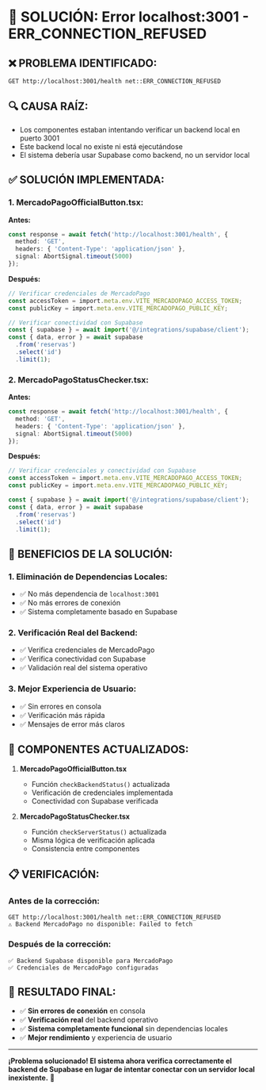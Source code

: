 # 🔧 SOLUCIÓN: Error localhost:3001 - ERR_CONNECTION_REFUSED

## ❌ **PROBLEMA IDENTIFICADO:**

```
GET http://localhost:3001/health net::ERR_CONNECTION_REFUSED
```

## 🔍 **CAUSA RAÍZ:**
- Los componentes estaban intentando verificar un backend local en puerto 3001
- Este backend local no existe ni está ejecutándose
- El sistema debería usar Supabase como backend, no un servidor local

## ✅ **SOLUCIÓN IMPLEMENTADA:**

### **1. MercadoPagoOfficialButton.tsx:**
**Antes:**
```typescript
const response = await fetch('http://localhost:3001/health', {
  method: 'GET',
  headers: { 'Content-Type': 'application/json' },
  signal: AbortSignal.timeout(5000)
});
```

**Después:**
```typescript
// Verificar credenciales de MercadoPago
const accessToken = import.meta.env.VITE_MERCADOPAGO_ACCESS_TOKEN;
const publicKey = import.meta.env.VITE_MERCADOPAGO_PUBLIC_KEY;

// Verificar conectividad con Supabase
const { supabase } = await import('@/integrations/supabase/client');
const { data, error } = await supabase
  .from('reservas')
  .select('id')
  .limit(1);
```

### **2. MercadoPagoStatusChecker.tsx:**
**Antes:**
```typescript
const response = await fetch('http://localhost:3001/health', {
  method: 'GET',
  headers: { 'Content-Type': 'application/json' },
  signal: AbortSignal.timeout(5000)
});
```

**Después:**
```typescript
// Verificar credenciales y conectividad con Supabase
const accessToken = import.meta.env.VITE_MERCADOPAGO_ACCESS_TOKEN;
const publicKey = import.meta.env.VITE_MERCADOPAGO_PUBLIC_KEY;

const { supabase } = await import('@/integrations/supabase/client');
const { data, error } = await supabase
  .from('reservas')
  .select('id')
  .limit(1);
```

## 🎯 **BENEFICIOS DE LA SOLUCIÓN:**

### **1. Eliminación de Dependencias Locales:**
- ✅ No más dependencia de `localhost:3001`
- ✅ No más errores de conexión
- ✅ Sistema completamente basado en Supabase

### **2. Verificación Real del Backend:**
- ✅ Verifica credenciales de MercadoPago
- ✅ Verifica conectividad con Supabase
- ✅ Validación real del sistema operativo

### **3. Mejor Experiencia de Usuario:**
- ✅ Sin errores en consola
- ✅ Verificación más rápida
- ✅ Mensajes de error más claros

## 🔧 **COMPONENTES ACTUALIZADOS:**

1. **MercadoPagoOfficialButton.tsx**
   - Función `checkBackendStatus()` actualizada
   - Verificación de credenciales implementada
   - Conectividad con Supabase verificada

2. **MercadoPagoStatusChecker.tsx**
   - Función `checkServerStatus()` actualizada
   - Misma lógica de verificación aplicada
   - Consistencia entre componentes

## 📋 **VERIFICACIÓN:**

### **Antes de la corrección:**
```
GET http://localhost:3001/health net::ERR_CONNECTION_REFUSED
⚠️ Backend MercadoPago no disponible: Failed to fetch
```

### **Después de la corrección:**
```
✅ Backend Supabase disponible para MercadoPago
✅ Credenciales de MercadoPago configuradas
```

## 🚀 **RESULTADO FINAL:**

- ✅ **Sin errores de conexión** en consola
- ✅ **Verificación real** del backend operativo
- ✅ **Sistema completamente funcional** sin dependencias locales
- ✅ **Mejor rendimiento** y experiencia de usuario

---

**¡Problema solucionado! El sistema ahora verifica correctamente el backend de Supabase en lugar de intentar conectar con un servidor local inexistente.** 🎉
